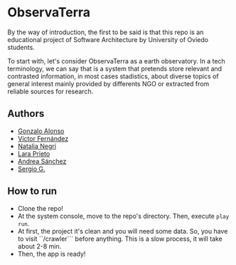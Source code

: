 ObservaTerra
=============

By the way of introduction, the first to be said is that this repo is an educational project of Software Architecture by University of Oviedo students.

To start with, let's consider ObservaTerra as a earth observatory. In a tech terminology, we can say that is a system that pretends store relevant and contrasted information, in most cases stadistics, about diverse topics of general interest mainly provided by differents NGO or extracted from reliable sources for research.


## Authors

* [Gonzalo Alonso](https://github.com/gonzalo-alonso-github)
* [Víctor Fernández](https://github.com/fernanvic1)
* [Natalia Negri](https://github.com/NataliaNegri)
* [Lara Prieto](https://github.com/Larapriar)
* [Andrea Sánchez](https://github.com/AndreaSanchezF)
* [Sergio G.](https://github.com/tehAnswer)


## How to run
  
  * Clone the repo!
  * At the system console, move to the repo's directory. Then, execute ``play run``.
  * At first, the project it's clean and you will need some data. So, you have to visit ``/crawler``` before anything. This is a slow process, it will take about 2-8 min.
  * Then, the app is ready!


